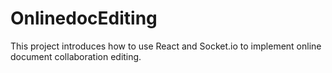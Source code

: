 # OnlinedocEditing
This project introduces how to use React and Socket.io to implement online document collaboration editing. 
